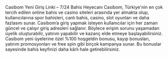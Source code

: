 Casibom Yeni Giriş Linki – 7/24 Bahis Heyecanı
Casibom, Türkiye'nin en çok tercih edilen online bahis ve casino siteleri arasında yer almakta olup, kullanıcılarına spor bahisleri, canlı bahis, casino, slot oyunları ve daha fazlasını sunar. Casibom’a giriş yapmak isteyen kullanıcılar için her zaman güncel ve çalışır giriş adresleri sağlanır. Böylece erişim sorunu yaşamadan üyelik oluşturabilir, yatırım yapabilir ve kazanç elde etmeye başlayabilirsiniz. Casibom yeni üyelerine özel %100 hoşgeldin bonusu, kayıp bonusları, yatırım promosyonları ve free spin gibi birçok kampanya sunar. Bu bonuslar sayesinde bahis keyfinizi daha kârlı hale getirebilirsiniz.
